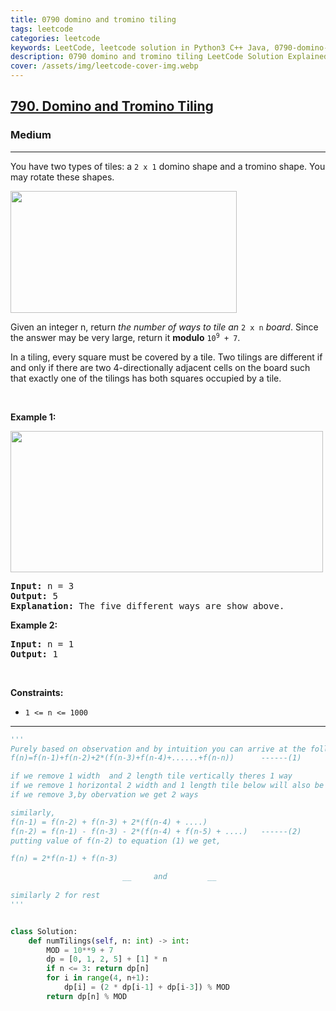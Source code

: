 ```yaml
---
title: 0790 domino and tromino tiling
tags: leetcode
categories: leetcode
keywords: LeetCode, leetcode solution in Python3 C++ Java, 0790-domino-and-tromino-tiling solution
description: 0790 domino and tromino tiling LeetCode Solution Explained
cover: /assets/img/leetcode-cover-img.webp
---
```





<h2><a href="https://leetcode.com/problems/domino-and-tromino-tiling/">790. Domino and Tromino Tiling</a></h2><h3>Medium</h3><hr><div><p>You have two types of tiles: a <code>2 x 1</code> domino shape and a tromino shape. You may rotate these shapes.</p>
<img alt="" src="https://assets.leetcode.com/uploads/2021/07/15/lc-domino.jpg" style="width: 362px; height: 195px;">
<p>Given an integer n, return <em>the number of ways to tile an</em> <code>2 x n</code> <em>board</em>. Since the answer may be very large, return it <strong>modulo</strong> <code>10<sup>9</sup> + 7</code>.</p>

<p>In a tiling, every square must be covered by a tile. Two tilings are different if and only if there are two 4-directionally adjacent cells on the board such that exactly one of the tilings has both squares occupied by a tile.</p>

<p>&nbsp;</p>
<p><strong class="example">Example 1:</strong></p>
<img alt="" src="https://assets.leetcode.com/uploads/2021/07/15/lc-domino1.jpg" style="width: 500px; height: 226px;">
<pre><strong>Input:</strong> n = 3
<strong>Output:</strong> 5
<strong>Explanation:</strong> The five different ways are show above.
</pre>

<p><strong class="example">Example 2:</strong></p>

<pre><strong>Input:</strong> n = 1
<strong>Output:</strong> 1
</pre>

<p>&nbsp;</p>
<p><strong>Constraints:</strong></p>

<ul>
	<li><code>1 &lt;= n &lt;= 1000</code></li>
</ul>
</div>

---




```python
'''
Purely based on observation and by intuition you can arrive at the follwing formula->
f(n)=f(n-1)+f(n-2)+2*(f(n-3)+f(n-4)+......+f(n-n))      ------(1)

if we remove 1 width  and 2 length tile vertically theres 1 way
if we remove 1 horizontal 2 width and 1 length tile below will also be same width tile so only 1 way
if we remove 3,by obervation we get 2 ways    

similarly,
f(n-1) = f(n-2) + f(n-3) + 2*(f(n-4) + ....)   
f(n-2) = f(n-1) - f(n-3) - 2*(f(n-4) + f(n-5) + ....)   ------(2)
putting value of f(n-2) to equation (1) we get,

f(n) = 2*f(n-1) + f(n-3)

                         __     and         __
                                                                       |  __|          |__ |   
similarly 2 for rest 
'''


class Solution:
    def numTilings(self, n: int) -> int:
        MOD = 10**9 + 7
        dp = [0, 1, 2, 5] + [1] * n
        if n <= 3: return dp[n]
        for i in range(4, n+1):
            dp[i] = (2 * dp[i-1] + dp[i-3]) % MOD 
        return dp[n] % MOD
    

```
